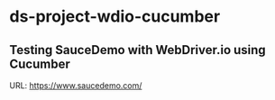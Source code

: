# ds-project-wdio-cucumber

## Testing SauceDemo with WebDriver.io using Cucumber
URL: https://www.saucedemo.com/